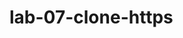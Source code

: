 # lab-07-clone-https
<!DOCTYPE html>
<html>
<body>
<script>
console.log("This is lab 7. It's about SSH");
</script>
</body>
</html>